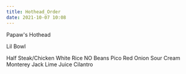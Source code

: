 ```yaml
---
title: Hothead_Order
date: 2021-10-07 10:08
---
```

Papaw's Hothead

Lil Bowl

Half Steak/Chicken
White Rice
NO Beans
Pico
Red Onion
Sour Cream
Monterey Jack
Lime Juice
Cilantro

